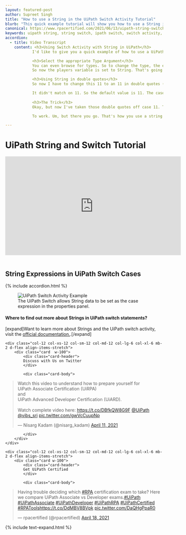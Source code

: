 ```yaml
---
layout: featured-post
author: Supreet Singh
title: "How to use a String in the UiPath Switch Activity Tutorial"
blurb: "This quick example tutorial will show you how to use a String in a Switch expression and configure case logic based on a String based expression."
canonical: https://www.rpacertified.com/2021/06/13/uipath-string-switch-case-tutorial.html
keywords: uipath string, string switch, ipath switch, switch activity, uipath logic, uipath programming, uipath conditional, uipath studio, rpa developer, rpa programming
accordion: 
  - title: Video Transcript
    content: <h3>Using Switch Activity with String in UiPath</h3>
            I'd like to give you a quick example of how to use a UiPath switch activity with a **String**. I did this previous UiPath Switch tutorial. And the basic idea here was you had a _variable- named _Players_, as you can see, it's an **int** value and I've assigned it the value of 11. And then you have a switch statement that tells you what sport you could build a team for with that number of players. So as you can see, I've specified that I've got 11 players. So all of my friends in India are going to be happy that ‘We're going to be playing cricket!’. If you have 15 - You're hurling, 6- It's hockey, 2 - It's ping pong. You get the idea. Now the question that a lot of people had that saw this UiPath Switch tutorial was, How do you go from using an int value to a string in a UiPath switch? Well, it's not too difficult. There is a trick to it. So if you take a look at this switch activity here, in the right hand side, there is this **type argument** property of the UiPath switch, and you can specify _String, Int32, Boolean, Object, DataTable._

            <h3>Select the appropriate Type Argument</h3>
            You can even browse for types. So to change the type, the expression of the UiPath switch statement. All you have to do is change the type argument. Now I'll change this to String. You'll notice a couple of things happen. All of my cases are going to get wiped out, but I'm not going to get too upset about that and I'll also have an error because of course the players' property is int32, not a string. But notice I changed the tight argument to string and now this switch statement, this UiPath switch activity, example, it wants a String. So I'll go down here to my _Players_ variable and I can just change the Players variable to **String**.
            So now the players variable is set to String. That's going to cause one other problem and the other problem is the default value is the integer 11 and of course you can set an **int32** value to 11 because int32 handles _whole numbers_. But as we know everywhere in UiPath that you reference a string, you have to put that string in double quotes("").

            <h3>Using String in double quotes</h3>
            So now I have to change this 11 to an 11 in double quotes (“11”) that makes it a string and there you go. Now my code, at least compiles. I remember if anybody ever tells you that you can reference a string in UiPath without putting it in double quotes, they are a liar. Okay. So I've lost all of my switch cases because I changed from, int to string, but I'm not too worried about that.Let's handle the case of 11. So let's say we have, it's a string. Remember strings always have to be in double quotes. Let's say we have 11 players. Okay. Well then that's enough for a cricket match. So it looks like we're going to say _**‘We're going to India to play Cricket!!!’**_ . Okay, see you in Bangalore. So there you go. Now we're playing and you can see the variable is set to 11. The case is 11. The switch statement is on. I'm going to write, do run file and as you can see when it runs, it says ‘No exact match. Why don't you all go surfing?’ and in fact, that's the default case, right? The default is no exact match. Why don't you go all surfing?

            It didn't match on 11. So the default value is 11. The case is 11. And for 11 it says it should say, ‘We're going to go play cricket.’ Notice that in the UiPath, switch the case when it's a string does not go in double quotes. You actually leave the double quotes off. So again, if anybody ever tells you that you always have to reference a string within double quotes, they're definitely a liar.
            
            <h3>The Trick</h3>
            Okay, but now I've taken those double quotes off case 11. That should make you very uncomfortable. Well, if you've been working with UiPath, because almost every other time, you have to put a string inside, double quotes, but now if you run the file, boom, ‘We're going to India to play Cricket!!!’  and so that was all I had to do to get the UiPath, switch activity, tutorial, example.

            To work. Um, but there you go. That's how you use a string inside of a switch. You just have to set the argument type of the expression, expression to string, make sure that the variable that you're using to switch on is a string for the cases. Remember you don't use the double quotes, you just leave the value into the case directly without them.

---
```


# UiPath String and Switch Tutorial

<div class="embed-responsive embed-responsive-16by9">
<iframe src="https://www.youtube.com/embed/HswobQMeyHU" allow="accelerometer; autoplay; clipboard-write; encrypted-media; gyroscope; picture-in-picture" allowfullscreen="" width="560" height="315" frameborder="0"></iframe>
</div>
<br/>

## String Expressions in UiPath Switch Cases
{% include accordion.html %}
<figure class="figure">
  <img src="https://itknowledgeexchange.techtarget.com/coffee-talk/files/2021/06/uipath-switch-example-conditional-activity.jpg" alt="UiPath Switch Activity Example" class="img-fluid mx-auto d-block img-thumbnail rounded ">
  <figcaption class="figure-caption">The UiPath Switch allows String data to be set as the case expression in the properties panel.</figcaption>
</figure>

#### Where to find out more about Strings in UiPath switch statements?

[expand]Want to learn more about Strings and the UiPath switch activity, visit the <a href="https://docs.uipath.com/studio/docs/the-switch-activity">official documentation.</a>.[/expand]

<div class="row">
	
    <div class="col-12 col-xs-12 col-sm-12 col-md-12 col-lg-6 col-xl-6 mb-2 d-flex align-items-stretch">
        <div class="card  w-100">
            <div class="card-header">
            Discuss with Us on Twitter
            </div>

            <div class="card-body">
<!-- **************************** -->       


<blockquote class="twitter-tweet"><p lang="en" dir="ltr">Watch this video to understand how to prepare yourself for <br>UiPath Associate Certification (UiRPA) <br>and <br>UiPath Advanced Developer Certification (UiARD).<br><br>Watch complete video here: <a href="https://t.co/DBfkQW8G9F">https://t.co/DBfkQW8G9F</a> <a href="https://twitter.com/UiPath?ref_src=twsrc%5Etfw">@UiPath</a> <a href="https://twitter.com/vibs_sri?ref_src=twsrc%5Etfw">@vibs_sri</a> <a href="https://t.co/gwVcCuupNp">pic.twitter.com/gwVcCuupNp</a></p>&mdash; Nisarg Kadam (@nisarg_kadam) <a href="https://twitter.com/nisarg_kadam/status/1381253771125161985?ref_src=twsrc%5Etfw">April 11, 2021</a></blockquote> <script async src="https://platform.twitter.com/widgets.js" charset="utf-8"></script> 



<!-- **************************** -->   
            
            
            </div>
        </div>
    </div>
	
	<div class="col-12 col-xs-12 col-sm-12 col-md-12 col-lg-6 col-xl-6 mb-2 d-flex align-items-stretch">
        <div class="card w-100">
            <div class="card-header">
            Get UiPath Certified
            </div>

            <div class="card-body">
<blockquote class="twitter-tweet"><p lang="en" dir="ltr">Having trouble deciding which <a href="https://twitter.com/hashtag/RPA?src=hash&amp;ref_src=twsrc%5Etfw">#RPA</a> certification exam to take? Here we compare UiPath Associate vs Developer exams.<a href="https://twitter.com/hashtag/UiPath?src=hash&amp;ref_src=twsrc%5Etfw">#UiPath</a> <a href="https://twitter.com/hashtag/UiPathAssociate?src=hash&amp;ref_src=twsrc%5Etfw">#UiPathAssociate</a> <a href="https://twitter.com/hashtag/UiPathDeveloper?src=hash&amp;ref_src=twsrc%5Etfw">#UiPathDeveloper</a> <a href="https://twitter.com/hashtag/UiPathRPA?src=hash&amp;ref_src=twsrc%5Etfw">#UiPathRPA</a> <a href="https://twitter.com/hashtag/UiPathCertified?src=hash&amp;ref_src=twsrc%5Etfw">#UiPathCertified</a> <a href="https://twitter.com/hashtag/RPATools?src=hash&amp;ref_src=twsrc%5Etfw">#RPATools</a><a href="https://t.co/DdMBV8BVpk">https://t.co/DdMBV8BVpk</a> <a href="https://t.co/DaQHgPpaR0">pic.twitter.com/DaQHgPpaR0</a></p>&mdash; rpacertified (@rpacertified) <a href="https://twitter.com/rpacertified/status/1383851087157858304?ref_src=twsrc%5Etfw">April 18, 2021</a></blockquote> <script async src="https://platform.twitter.com/widgets.js" charset="utf-8"></script> 
            </div>
        </div>
    </div>
	
</div>
{% include text-expand.html %}